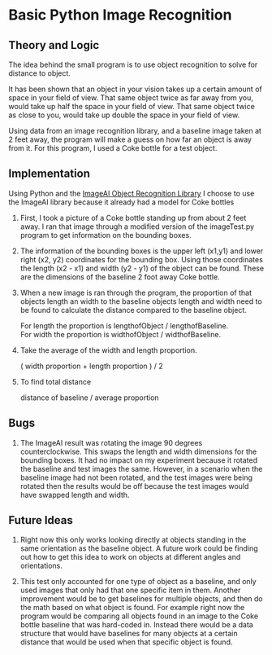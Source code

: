 # Basic Python Image Recognition

## Theory and Logic

The idea behind the small program is to use object recognition to solve for distance to object. 

It has been shown that an object in your vision takes up a certain amount of space in your field of view.
That same object twice as far away from you, would take up half the space in your field of view. 
That same object twice as close to you, would take up double the space in your field of view.

Using data from an image recognition library, and a baseline image taken at 2 feet away, the program will make a guess on how far an object is away from it. For this program, I used a Coke bottle for a test object.

## Implementation

Using Python and the [ImageAI Object Recognition Library](https://imageai.readthedocs.io/en/latest/detection/index.html)
I choose to use the ImageAI library because it already had a model for Coke bottles

1. First, I took a picture of a Coke bottle standing up from about 2 feet away. I ran that image through a modified version of the imageTest.py program to get information on the bounding boxes. 

2. The information of the bounding boxes is the upper left (x1,y1) and lower right (x2, y2) coordinates for the bounding box. Using those coordinates the length (x2 - x1) and width (y2 - y1) of the object can be found. These are the dimensions of the baseline 2 foot away Coke bottle.

3. When a new image is ran through the program, the proportion of that objects length an width to the baseline objects length and width need to be found to calculate the distance compared to the baseline object.   

   For length the proportion is lengthofObject / lengthofBaseline.    
   For width the proportion is widthofObject / widthofBaseline.

4. Take the average of the width and length proportion.  

   ( width proportion + length proportion ) / 2

5. To find total distance  

   distance of baseline / average proportion

## Bugs

1. The ImageAI result was rotating the image 90 degrees counterclockwise. This swaps the length and width dimensions for the bounding boxes. It had no impact on my experiment because it rotated the baseline and test images the same. However, in a scenario when the baseline image had not been rotated, and the test images were being rotated then the results would be off because the test images would have swapped length and width.

## Future Ideas 

1. Right now this only works looking directly at objects standing in the same orientation as the baseline object. A future work could be finding out how to get this idea to work on objects at different angles and orientations.

2. This test only accounted for one type of object as a baseline, and only used images that only had that one specific item in them. Another improvement would be to get baselines for multiple objects, and then do the math based on what object is found. For example right now the program would be comparing all objects found in an image to the Coke bottle baseline that was hard-coded in. Instead there would be a data structure that would have baselines for many objects at a certain distance that would be used when that specific object is found. 

